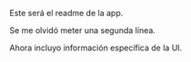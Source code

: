 Este será el readme de la app.

Se me olvidó meter una segunda línea.

Ahora incluyo información específica de la UI.